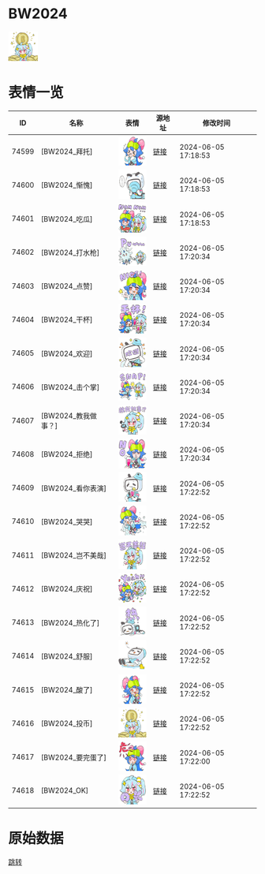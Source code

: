 # BW2024

<img src="./cover.png" height="60" alt="cover" />

# 表情一览

|ID|名称|表情|源地址|修改时间|
|----|----|----|----|----|
|74599|[BW2024_拜托]|<img src="./pic/074599_%5BBW2024_拜托%5D.png" height="60" alt="拜托"/>|[链接](https://i0.hdslb.com/bfs/emote/79d955ea9da497818ec730c60080651e889a4828.png)|2024-06-05 17:18:53|
|74600|[BW2024_惭愧]|<img src="./pic/074600_%5BBW2024_惭愧%5D.png" height="60" alt="惭愧"/>|[链接](https://i0.hdslb.com/bfs/emote/10b38935de0b9098df1d18f33af70fad93f66ff0.png)|2024-06-05 17:18:53|
|74601|[BW2024_吃瓜]|<img src="./pic/074601_%5BBW2024_吃瓜%5D.png" height="60" alt="吃瓜"/>|[链接](https://i0.hdslb.com/bfs/emote/f8e8f58ffedb0eabaae2e411eb4a747a92ee0178.png)|2024-06-05 17:18:53|
|74602|[BW2024_打水枪]|<img src="./pic/074602_%5BBW2024_打水枪%5D.png" height="60" alt="打水枪"/>|[链接](https://i0.hdslb.com/bfs/emote/8f4702a7307b7de05dad773ceae1f7ad5c63275c.png)|2024-06-05 17:20:34|
|74603|[BW2024_点赞]|<img src="./pic/074603_%5BBW2024_点赞%5D.png" height="60" alt="点赞"/>|[链接](https://i0.hdslb.com/bfs/emote/b0fa8b8ce0b57901da0bc3af7189809afff1dfdf.png)|2024-06-05 17:20:34|
|74604|[BW2024_干杯]|<img src="./pic/074604_%5BBW2024_干杯%5D.png" height="60" alt="干杯"/>|[链接](https://i0.hdslb.com/bfs/emote/bda49e2e2018f9e0f97b3c37ec7bc24d55b20bb6.png)|2024-06-05 17:20:34|
|74605|[BW2024_欢迎]|<img src="./pic/074605_%5BBW2024_欢迎%5D.png" height="60" alt="欢迎"/>|[链接](https://i0.hdslb.com/bfs/emote/8642939f5752c0bf91d8edf3d16fd9ddabbdadca.png)|2024-06-05 17:20:34|
|74606|[BW2024_击个掌]|<img src="./pic/074606_%5BBW2024_击个掌%5D.png" height="60" alt="击个掌"/>|[链接](https://i0.hdslb.com/bfs/emote/ee65fc4fe3c2170b59191264b9ba4479bd0f2749.png)|2024-06-05 17:20:34|
|74607|[BW2024_教我做事？]|<img src="./pic/074607_%5BBW2024_教我做事？%5D.png" height="60" alt="教我做事？"/>|[链接](https://i0.hdslb.com/bfs/emote/848cd17fd8f73930154753ef4b2fcd779c7d9a64.png)|2024-06-05 17:20:34|
|74608|[BW2024_拒绝]|<img src="./pic/074608_%5BBW2024_拒绝%5D.png" height="60" alt="拒绝"/>|[链接](https://i0.hdslb.com/bfs/emote/b88e1f650bc72d4bfc2e01295fa89b9275703b5b.png)|2024-06-05 17:20:34|
|74609|[BW2024_看你表演]|<img src="./pic/074609_%5BBW2024_看你表演%5D.png" height="60" alt="看你表演"/>|[链接](https://i0.hdslb.com/bfs/emote/32377e4917d8119132771c344b71e4f68da0735b.png)|2024-06-05 17:22:52|
|74610|[BW2024_哭哭]|<img src="./pic/074610_%5BBW2024_哭哭%5D.png" height="60" alt="哭哭"/>|[链接](https://i0.hdslb.com/bfs/emote/09ea8d51ea92a206fde841351bce81ca5edec423.png)|2024-06-05 17:22:52|
|74611|[BW2024_岂不美哉]|<img src="./pic/074611_%5BBW2024_岂不美哉%5D.png" height="60" alt="岂不美哉"/>|[链接](https://i0.hdslb.com/bfs/emote/f3aa5dc89a66c900e840ccc6856424411a44968b.png)|2024-06-05 17:22:52|
|74612|[BW2024_庆祝]|<img src="./pic/074612_%5BBW2024_庆祝%5D.png" height="60" alt="庆祝"/>|[链接](https://i0.hdslb.com/bfs/emote/187b897d30ec25cc55cda8a34636bedcb8ee1bcf.png)|2024-06-05 17:22:52|
|74613|[BW2024_热化了]|<img src="./pic/074613_%5BBW2024_热化了%5D.png" height="60" alt="热化了"/>|[链接](https://i0.hdslb.com/bfs/emote/a2dc13345cabbc33d6132a6fb18c26c9666f617a.png)|2024-06-05 17:22:52|
|74614|[BW2024_舒服]|<img src="./pic/074614_%5BBW2024_舒服%5D.png" height="60" alt="舒服"/>|[链接](https://i0.hdslb.com/bfs/emote/1d899ec93b4c062f7ece3b7c46be20def24341b4.png)|2024-06-05 17:22:52|
|74615|[BW2024_酸了]|<img src="./pic/074615_%5BBW2024_酸了%5D.png" height="60" alt="酸了"/>|[链接](https://i0.hdslb.com/bfs/emote/487752afb04ca64464591e426d3f7d89fd40c44d.png)|2024-06-05 17:22:52|
|74616|[BW2024_投币]|<img src="./pic/074616_%5BBW2024_投币%5D.png" height="60" alt="投币"/>|[链接](https://i0.hdslb.com/bfs/emote/1a98fd3eda6778ef7b9bb2aebb8f97e188ca25d7.png)|2024-06-05 17:22:52|
|74617|[BW2024_要完蛋了]|<img src="./pic/074617_%5BBW2024_要完蛋了%5D.png" height="60" alt="要完蛋了"/>|[链接](https://i0.hdslb.com/bfs/emote/8d20a466589652b61c65de10660d3835a1297b1a.png)|2024-06-05 17:22:00|
|74618|[BW2024_OK]|<img src="./pic/074618_%5BBW2024_OK%5D.png" height="60" alt="OK"/>|[链接](https://i0.hdslb.com/bfs/emote/ecd696896717f43fa675d9bb5c3880dc12e871f5.png)|2024-06-05 17:22:52|

# 原始数据

[跳转](./raw.json)

